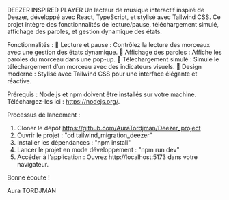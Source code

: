 DEEZER INSPIRED PLAYER 
Un lecteur de musique interactif inspiré de Deezer, développé avec React, TypeScript, et stylisé avec Tailwind CSS. Ce projet intègre des fonctionnalités de lecture/pause, téléchargement simulé, affichage des paroles, et gestion dynamique des états.

Fonctionnalités :
🎵 Lecture et pause : Contrôlez la lecture des morceaux avec une gestion des états dynamique.
📄 Affichage des paroles : Affiche les paroles du morceau dans une pop-up.
💾 Téléchargement simulé : Simule le téléchargement d’un morceau avec des indicateurs visuels.
🎨 Design moderne : Stylisé avec Tailwind CSS pour une interface élégante et réactive.

Prérequis :
Node.js et npm doivent être installés sur votre machine.
Téléchargez-les ici : https://nodejs.org/.

Processus de lancement :
1. Cloner le dépôt https://github.com/AuraTordjman/Deezer_project
2. Ouvrir le projet : "cd tailwind_migration_deezer"
3. Installer les dépendances : "npm install"
4. Lancer le projet en mode développement : "npm run dev"
5. Accéder à l’application : Ouvrez http://localhost:5173 dans votre navigateur.

Bonne écoute ! 

Aura TORDJMAN 
